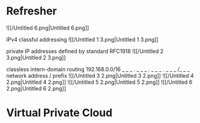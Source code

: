 # Refresher
![[/Untitled 6.png|Untitled 6.png]]
  
IPv4 classful addressing
![[/Untitled 1 3.png|Untitled 1 3.png]]
  
private IP addresses defined by standard RFC1918
![[/Untitled 2 3.png|Untitled 2 3.png]]
  
classless intern-domain routing
192.168.0.0/16
_ _ _ . _ _ _ . _ _ _ . _ _ _ /_ _ _
network address / prefix
![[/Untitled 3 2.png|Untitled 3 2.png]]
![[/Untitled 4 2.png|Untitled 4 2.png]]
![[/Untitled 5 2.png|Untitled 5 2.png]]
![[/Untitled 6 2.png|Untitled 6 2.png]]
  
# Virtual Private Cloud
